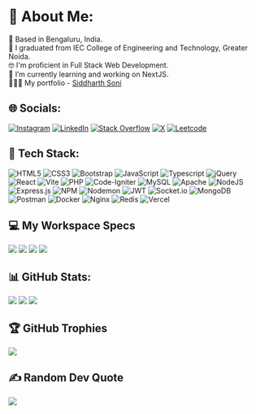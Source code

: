 # 💫 About Me:
📍 Based in Bengaluru, India.<br>🏢 I graduated from IEC College of Engineering and Technology, Greater Noida.<br>🤓 I'm proficient in Full Stack Web Development.<br>🌱 I’m currently learning and working on NextJS.<br>👨🏻‍💻 My portfolio - <a href="https://www.siddharthsoni.dev/">Siddharth Soni</a>


## 🌐 Socials:
[![Instagram](https://img.shields.io/badge/Instagram-%23E4405F.svg?logo=Instagram&logoColor=white)](https://instagram.com/siddharthsonii_) [![LinkedIn](https://img.shields.io/badge/LinkedIn-%230077B5.svg?logo=linkedin&logoColor=white)](https://www.linkedin.com/in/siddharthsonii/) [![Stack Overflow](https://img.shields.io/badge/-Stackoverflow-FE7A16?logo=stack-overflow&logoColor=white)](https://stackoverflow.com/users/13138033/siddharthsonii) [![X](https://img.shields.io/badge/X-black.svg?logo=X&logoColor=white)](https://x.com/siddharthsonii) [![Leetcode](https://img.shields.io/badge/LeetCode-000000?logo=LeetCode&logoColor=white)](https://leetcode.com/u/siddharthsonii/)

## 🚀 Tech Stack:
![HTML5](https://img.shields.io/badge/html5-%23E34F26.svg?style=for-the-badge&logo=html5&logoColor=white) ![CSS3](https://img.shields.io/badge/css3-%231572B6.svg?style=for-the-badge&logo=css3&logoColor=white) ![Bootstrap](https://img.shields.io/badge/bootstrap-%238511FA.svg?style=for-the-badge&logo=bootstrap&logoColor=white) ![JavaScript](https://img.shields.io/badge/javascript-%23323330.svg?style=for-the-badge&logo=javascript&logoColor=%23F7DF1E) ![Typescript](https://img.shields.io/badge/TypeScript-3178C6?logo=TypeScript&logoColor=white&style=for-the-badg) ![jQuery](https://img.shields.io/badge/jquery-%230769AD.svg?style=for-the-badge&logo=jquery&logoColor=white) ![React](https://img.shields.io/badge/-ReactJs-61DAFB?logo=react&logoColor=white&style=for-the-badge) ![Vite](https://img.shields.io/badge/Vite-646CFF?style=for-the-badge&logo=Vite&logoColor=white) ![PHP](https://img.shields.io/badge/php-%23777BB4.svg?style=for-the-badge&logo=php&logoColor=white) ![Code-Igniter](https://img.shields.io/badge/CodeIgniter-%23EF4223.svg?style=for-the-badge&logo=codeIgniter&logoColor=white) ![MySQL](https://img.shields.io/badge/mysql-%2300000f.svg?style=for-the-badge&logo=mysql&logoColor=white) ![Apache](https://img.shields.io/badge/apache-%23D42029.svg?style=for-the-badge&logo=apache&logoColor=white)  ![NodeJS](https://img.shields.io/badge/node.js-6DA55F?style=for-the-badge&logo=node.js&logoColor=white) ![Express.js](https://img.shields.io/badge/express.js-%23404d59.svg?style=for-the-badge&logo=express&logoColor=%2361DAFB) ![NPM](https://img.shields.io/badge/NPM-%23CB3837.svg?style=for-the-badge&logo=npm&logoColor=white) ![Nodemon](https://img.shields.io/badge/NODEMON-%23323330.svg?style=for-the-badge&logo=nodemon&logoColor=%BBDEAD) ![JWT](https://img.shields.io/badge/JWT-black?style=for-the-badge&logo=JSON%20web%20tokens) ![Socket.io](https://img.shields.io/badge/Socket.io-black?style=for-the-badge&logo=socket.io&badgeColor=010101) ![MongoDB](https://img.shields.io/badge/MongoDB-%234ea94b.svg?style=for-the-badge&logo=mongodb&logoColor=white) ![Postman](https://img.shields.io/badge/Postman-FF6C37?style=for-the-badge&logo=postman&logoColor=white) ![Docker](https://img.shields.io/badge/docker-%230db7ed.svg?style=for-the-badge&logo=docker&logoColor=white)
 ![Nginx](https://img.shields.io/badge/nginx-%23009639.svg?style=for-the-badge&logo=nginx&logoColor=white) ![Redis](https://img.shields.io/badge/redis-%23DD0031.svg?style=for-the-badge&logo=redis&logoColor=white)
 ![Vercel](https://img.shields.io/badge/Vercel-000000?style=for-the-badge&logo=vercel&logoColor=white)

## 💻 My Workspace Specs
<p>
  <img src="https://img.shields.io/badge/OS-Windows_11-informational?style=for-the-badge&logo=windows&logoColor=white" />
  <img src="https://img.shields.io/badge/intel-core%20i5%208th-%230071C5.svg?&style=for-the-badge&logo=intel&logoColor=white" />
  <img src="https://img.shields.io/badge/RAM-8GB-%230071C5.svg?&style=for-the-badge&logo=ram&logoColor=white" />
  <img src="https://img.shields.io/badge/nvidia-gtx%201050%20ti-%2376B900.svg?&style=for-the-badge&logo=nvidia&logoColor=white" />
</p>

## 📊 GitHub Stats:
![](https://github-readme-stats.vercel.app/api?username=Siddharthsonii&theme=dark&hide_border=false&include_all_commits=false&count_private=false)
![](https://github-readme-streak-stats.herokuapp.com/?user=Siddharthsonii&theme=dark&hide_border=false)
![](https://github-readme-stats.vercel.app/api/top-langs/?username=Siddharthsonii&theme=dark&hide_border=false&include_all_commits=false&count_private=false&layout=compact)

## 🏆 GitHub Trophies
![](https://github-profile-trophy.vercel.app/?username=Siddharthsonii&theme=radical&no-frame=false&no-bg=true&margin-w=4)

## ✍️ Random Dev Quote
![](https://quotes-github-readme.vercel.app/api?type=horizontal&theme=radical)
